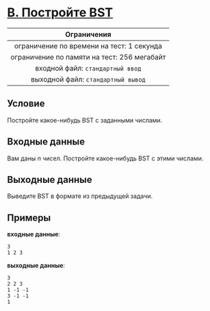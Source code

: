 # [B. Постройте BST](TaskB.c)

| Ограничения                                 |
|:-------------------------------------------:|
| ограничение по времени на тест: 1 секунда   |
| ограничение по памяти на тест: 256 мегабайт |
| входной файл: `стандартный ввод`            |
| выходной файл: `стандартный вывод`          |

## Условие

Постройте какое-нибудь BST с заданными числами.

## Входные данные

Вам даны $n$ чисел. Постройте какое-нибудь BST с этими числами.

## Выходные данные

Выведите BST в формате из предыдущей задачи.

## Примеры

**входные данные**:

```text
3
1 2 3
```

**выходные данные**:

```text
3
2 2 3
1 -1 -1
3 -1 -1
1
```
